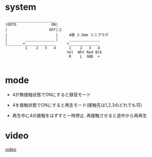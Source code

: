 # system

```  
 ______________________
|OOTO                ON|
|                   OFF|コ
|                      |     4極 3.5mm ミニプラグ
|        ______________|     ______________
|_______<______________     <______________
         1    2   3   4      1    2   3   4
                            Yel  Wht Red Blk
                             R    L  GND  +
                    
```

# mode

+ 4が無接触状態でONにすると録音モード
+ 4を接触状態でONにすると再生モード(接触先は1,2,3のどれでも可)

+ 再生中に4の接触をはずすと一時停止. 再接触させると途中から再再生


# video

[video](https://youtu.be/s43EoE8AvnU)



